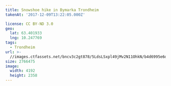 ```yaml
---
title: Snowshoe hike in Bymarka Trondheim
takenAt: '2017-12-09T13:22:05.000Z'

license: CC BY-ND 3.0
geo:
  lat: 63.401933
  lng: 10.247769
tags:
  - Trondheim
url: >-
  //images.ctfassets.net/bncv3c2gt878/5LdsLSxpl49jMv2N11OhkN/b4d6995e6dcf92c5ad12c216641f7c84/snowshoe-hike-in-bymarka-trondheim_38074988225_o
size: 2766475
image:
  width: 4192
  height: 2358
---
```

